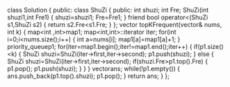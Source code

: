 class Solution {
public:
    class ShuZi
    {
    public:
        int shuzi;
        int Fre;
        ShuZi(int shuzi1,int Fre1)
        {
            shuzi=shuzi1;
            Fre=Fre1;
        }
        friend bool operator<(ShuZi s1,ShuZi s2)
        {
            return s2.Fre<s1.Fre;
        }
    };
    vector<int> topKFrequent(vector<int>& nums, int k) {
        map<int ,int>map1;
        map<int,int>::iterator iter;
        for(int i=0;i<nums.size();i++)
        {
            int a=nums[i];
            map1[a]=map1[a]+1;
        }
        priority_queue<ShuZi>p1;
        for(iter=map1.begin();iter!=map1.end();iter++)
        {
            if(p1.size()<k)
            {
                ShuZi shuzi=ShuZi(iter->first,iter->second);
                p1.push(shuzi);
            }
            else
            {
                ShuZi shuzi=ShuZi(iter->first,iter->second);
                if(shuzi.Fre>p1.top().Fre)
                {
                    p1.pop();
                    p1.push(shuzi);
                }
            }
        }
        vector<int>ans;
        while(!p1.empty())
        {
            ans.push_back(p1.top().shuzi);
            p1.pop();
        }
        return ans;
    }
};
